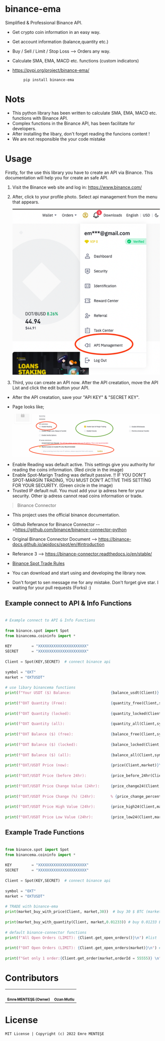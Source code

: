 # binance-ema
Simplified & Professional Binance API.
                      
- Get crypto coin information in an easy way.
- Get account information (balance,quantity etc.)
- Buy / Sell / Limit / Stop Loss --> Orders any way.
- Calculate SMA, EMA, MACD etc. functions (custom indicators)
- https://pypi.org/project/binance-ema/
           
           pip install binance-ema
           
# Nots
- This python library has been written to calculate SMA, EMA, MACD etc. functions with Binance API.
- Complex functions in the Binance API, has been facilitate for developers.
- After installing the libary, don't forget reading the funcions content !
- We are not responsible the your code mistake

# Usage
Firstly, for the use this library you have to create an API via Binance. This documentation will help you for create an safe API.

1) Visit the Binance web site and log in:  https://www.binance.com/
            
2) After, click to your profile photo. Select api management from the menu that appears.

   ![](https://github.com/emrementese/binance-ema/blob/main/examples/images/menu.png)


3) Third, you can create an API now. After the API creatation,  move the API List and click the edit button your API. 

- After the API creatation, save your "API KEY" & "SECRET KEY".
- Page looks like;

   ![](https://github.com/emrementese/binance-ema/blob/main/examples/images/binance-api-settings.png)
   
* Enable Reading was default active. This settings give you authority for reading the coins information. (Red circle in the image)
* Enable Spot-Marign Trading was default passive. !! IF YOU DON'T SPOT-MARGİN TRADİNG, YOU MUST DON'T ACTİVE THİS SETTİNG FOR YOUR SECURİTY. (Green circle in the image)
* Trusted IP default null. You must add your ip adress here for your security. Other ip adress cannot read coins information or trade.
       
> Binance Connector
- This project uses the official binance documentation.
- Github Referance for Binance Connector  -->https://github.com/binance/binance-connector-python
- Original Binance Connector Document     --> https://binance-docs.github.io/apidocs/spot/en/#introduction
- Referance 3 --> https://binance-connector.readthedocs.io/en/stable/
- [Binance Spot Trade Rules](https://www.binance.com/en/trade-rule)
                 
- You can download and start using and developing the library now.
- Don't forget to sen message me for any mistake. Don't forget give star. I waiting for your pull requests (Forks) :)

## Example connect to API & Info Functions
```py

# Example connect to API & Info Functions

from binance.spot import Spot
from binancema.coininfo import *

KEY         = "XXXXXXXXXXXXXXXXXXXXXX"
SECRET      = "XXXXXXXXXXXXXXXXXXXXXX"

Client = Spot(KEY,SECRET)  # connect binance api

symbol = "OXT"
market = "OXTUSDT"

# use libary binancema functions
print(f"Your USDT ($) Balance:                  {balance_usdt(Client)} $\n")              #float

print(f"OXT Quantity (Free):                    {quantity_free(Client,symbol)} OXT\n")     #float

print(f"OXT Quantity (locked):                  {quantity_locked(Client,symbol)} OXT\n")   #float

print(f"OXT Quantity (all):                     {quantity_all(Client,symbol)} OXT\n")      #float

print(f"OXT Balance ($) (free):                 {balance_free(Client,symbol)} $\n")        #float

print(f"OXT Balance ($) (locked):               {balance_locked(Client,symbol)} $\n")      #float

print(f"OXT Balance ($) (all):                  {balance_all(Client,symbol)} $\n")         #float

print(f"OXT/USDT Price (now):                   {price(Client,market)}\n")             #float

print(f"OXT/USDT Price (before 24hr):           {price_before_24hr(Client,market)}\n") #float

print(f"OXT/USDT Price Change Value (24hr):     {price_change24(Client,market)}\n")    #float     

print(f"OXT/USDT Price Change (%) (24hr):       % {price_change_percent24(Client,market)}\n")  #float

print(f"OXT/USDT Price High Value (24hr):       {price_high24(Client,market)}\n")       #float

print(f"OXT/USDT Price Low Value (24hr):        {price_low24(Client,market)}\n")        #float

```
## Example Trade Functions
```py

from binance.spot import Spot
from binancema.coininfo import *

KEY         = "XXXXXXXXXXXXXXXXXXXXXX"
SECRET      = "XXXXXXXXXXXXXXXXXXXXXX"

Client = Spot(KEY,SECRET)  # connect binance api

symbol = "OXT"
market = "OXTUSDT"

# TRADE with binance-ema
print(market_buy_with_price(Client, market,30))  # buy 30 $ BTC (market price)

print(market_buy_with_quantity(Client, market,0.01233)) # buy 0.01233 BTC (market price)

# default binance-connector functions
print(f"All Open Orders (LIMIT): {Client.get_open_orders()}\n") #list

print(f"OXT Open Orders (LIMIT): {Client.get_open_orders(market)}\n") #list

print(f"Get only 1 order:{Client.get_order(market,orderId = 55555)} \n") # dict (inpur order id gettin to get_open_orders)
```
# Contributors

<table>
  <tr>
    
   <td align="center"><a href="https://github.com/emrementese"><img src="https://avatars.githubusercontent.com/u/76906642?v=4" width="100px;" alt=""/><br /><sub><b>Emre MENTEŞE (Owner)</b></sub></a><br /></td>

   <td align="center"><a href="https://github.com/ozanmutlu"><img src="https://avatars.githubusercontent.com/u/62659953?v=4" width="100px;" alt=""/><br /><sub><b>Ozan Mutlu</b></sub></a><br /></td>

  </tr>
</table>

# License

    MIT License | Copyright (c) 2022 Emre MENTEŞE


